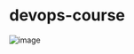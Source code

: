 # devops-course
![image](https://user-images.githubusercontent.com/60340131/211694523-218e531a-2978-4268-b1b0-0f067fa19e3f.png)
